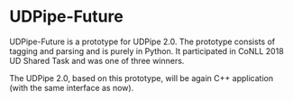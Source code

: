 # UDPipe-Future

UDPipe-Future is a prototype for UDPipe 2.0. The prototype consists of tagging
and parsing and is purely in Python. It participated in CoNLL 2018 UD Shared
Task and was one of three winners.

The UDPipe 2.0, based on this prototype, will be again C++ application (with the
same interface as now).
